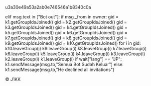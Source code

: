 u3a30e49a53a2ab0e746546a1b8340c0a


elif msg.text in ["Bot out"]:
  if msg._from in owner:
    gid = k1.getGroupIdsJoined()
    gid = k2.getGroupIdsJoined()
    gid = k3.getGroupIdsJoined()
    gid = k4.getGroupIdsJoined()
    gid = k5.getGroupIdsJoined()
    gid = k6.getGroupIdsJoined()
    gid = k7.getGroupIdsJoined()
    gid = k8.getGroupIdsJoined()
    gid = k9.getGroupIdsJoined()
    gid = k10.getGroupIdsJoined()
    for i in gid:
      k10.leaveGroup(i)
      k9.leaveGroup(i)
      k8.leaveGroup(i)
      k7.leaveGroup(i)
      k6.leaveGroup(i)
      k5.leaveGroup(i)
      k4.leaveGroup(i)
      k3.leaveGroup(i)
      k2.leaveGroup(i)
      k1.leaveGroup(i)
    if wait["lang"] == "JP":
      k1.sendMessage(msg.to,"Semua Bot Sudah Keluar")
    else:
      k1.sendMessage(msg.to,"He declined all invitations")


© J1KK
